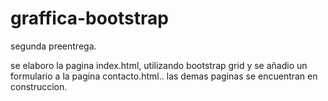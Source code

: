 # graffica-bootstrap
segunda preentrega.

se elaboro la pagina index.html, utilizando bootstrap grid y se añadio un formulario a la pagina contacto.html..
las demas paginas se encuentran en construccion. 
